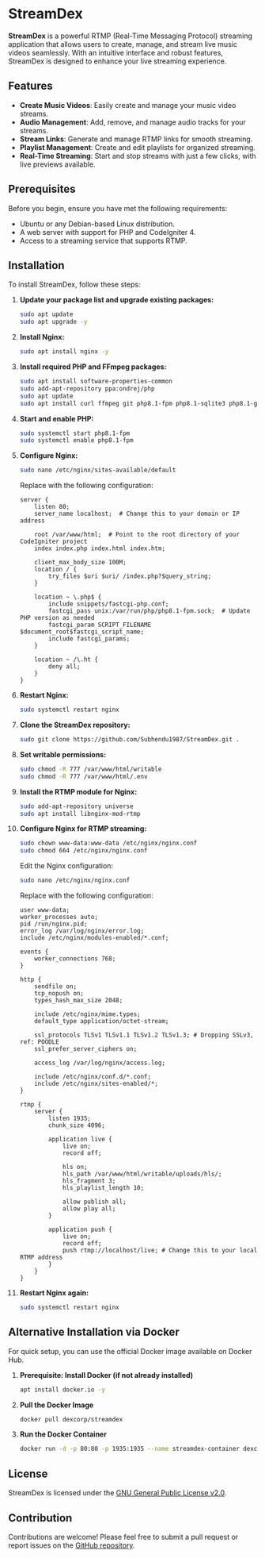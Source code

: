 # StreamDex

**StreamDex** is a powerful RTMP (Real-Time Messaging Protocol) streaming application that allows users to create, manage, and stream live music videos seamlessly. With an intuitive interface and robust features, StreamDex is designed to enhance your live streaming experience.

## Features

- **Create Music Videos**: Easily create and manage your music video streams.
- **Audio Management**: Add, remove, and manage audio tracks for your streams.
- **Stream Links**: Generate and manage RTMP links for smooth streaming.
- **Playlist Management**: Create and edit playlists for organized streaming.
- **Real-Time Streaming**: Start and stop streams with just a few clicks, with live previews available.

## Prerequisites

Before you begin, ensure you have met the following requirements:
- Ubuntu or any Debian-based Linux distribution.
- A web server with support for PHP and CodeIgniter 4.
- Access to a streaming service that supports RTMP.

## Installation

To install StreamDex, follow these steps:

1. **Update your package list and upgrade existing packages:**
   ```bash
   sudo apt update
   sudo apt upgrade -y
   ```

2. **Install Nginx:**
   ```bash
   sudo apt install nginx -y
   ```

3. **Install required PHP and FFmpeg packages:**
   ```bash
   sudo apt install software-properties-common
   sudo add-apt-repository ppa:ondrej/php
   sudo apt update
   sudo apt install curl ffmpeg git php8.1-fpm php8.1-sqlite3 php8.1-gd php8.1-intl php8.1-mbstring -y
   ```

4. **Start and enable PHP:**
   ```bash
   sudo systemctl start php8.1-fpm
   sudo systemctl enable php8.1-fpm
   ```

5. **Configure Nginx:**
   ```bash
   sudo nano /etc/nginx/sites-available/default
   ```

   Replace with the following configuration:
   ```nginx
   server {
       listen 80;
       server_name localhost;  # Change this to your domain or IP address

       root /var/www/html;  # Point to the root directory of your CodeIgniter project
       index index.php index.html index.htm;

       client_max_body_size 100M;
       location / {
           try_files $uri $uri/ /index.php?$query_string;
       }

       location ~ \.php$ {
           include snippets/fastcgi-php.conf;
           fastcgi_pass unix:/var/run/php/php8.1-fpm.sock;  # Update PHP version as needed
           fastcgi_param SCRIPT_FILENAME $document_root$fastcgi_script_name;
           include fastcgi_params;
       }

       location ~ /\.ht {
           deny all;
       }
   }
   ```

6. **Restart Nginx:**
   ```bash
   sudo systemctl restart nginx
   ```

7. **Clone the StreamDex repository:**
   ```bash
   sudo git clone https://github.com/Subhendu1987/StreamDex.git .
   ```

8. **Set writable permissions:**
   ```bash
   sudo chmod -R 777 /var/www/html/writable
   sudo chmod -R 777 /var/www/html/.env 
   ```

9. **Install the RTMP module for Nginx:**
   ```bash
   sudo add-apt-repository universe
   sudo apt install libnginx-mod-rtmp
   ```

10. **Configure Nginx for RTMP streaming:**
    ```bash
    sudo chown www-data:www-data /etc/nginx/nginx.conf
    sudo chmod 664 /etc/nginx/nginx.conf
    ```

    Edit the Nginx configuration:
    ```bash
    sudo nano /etc/nginx/nginx.conf
    ```

    Replace with the following configuration:
    ```nginx
    user www-data;
    worker_processes auto;
    pid /run/nginx.pid;
    error_log /var/log/nginx/error.log;
    include /etc/nginx/modules-enabled/*.conf;

    events {
        worker_connections 768;
    }

    http {        
        sendfile on;
        tcp_nopush on;
        types_hash_max_size 2048;

        include /etc/nginx/mime.types;
        default_type application/octet-stream;

        ssl_protocols TLSv1 TLSv1.1 TLSv1.2 TLSv1.3; # Dropping SSLv3, ref: POODLE
        ssl_prefer_server_ciphers on;

        access_log /var/log/nginx/access.log;

        include /etc/nginx/conf.d/*.conf;
        include /etc/nginx/sites-enabled/*;
    }

    rtmp {
        server {
            listen 1935;
            chunk_size 4096;

            application live {
                live on;
                record off;

                hls on;
                hls_path /var/www/html/writable/uploads/hls/;
                hls_fragment 3;
                hls_playlist_length 10;

                allow publish all;
                allow play all;
            }

            application push {
                live on;
                record off;
                push rtmp://localhost/live; # Change this to your local RTMP address
            }
        }
    }
    ```

11. **Restart Nginx again:**
    ```bash
    sudo systemctl restart nginx
    ```

## Alternative Installation via Docker

For quick setup, you can use the official Docker image available on Docker Hub.

1. **Prerequisite: Install Docker (if not already installed)**
   ```bash
   apt install docker.io -y
   ```
2. **Pull the Docker Image**
   ```bash
   docker pull dexcorp/streamdex
   ```

3. **Run the Docker Container**
   ```bash
   docker run -d -p 80:80 -p 1935:1935 --name streamdex-container dexcorp/streamdex
   ```

## License

StreamDex is licensed under the [GNU General Public License v2.0](https://opensource.org/licenses/GPL-2.0).

## Contribution

Contributions are welcome! Please feel free to submit a pull request or report issues on the [GitHub repository](https://github.com/Subhendu1987/StreamDex).
